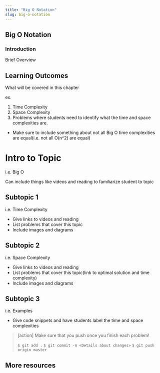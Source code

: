 ```yaml
---
title: "Big O Notation"
slug: big-o-notation
---
```


## Big O Notation

### Introduction

Brief Overview

## Learning Outcomes
What will be covered in this chapter

ex.
1. Time Complexity
1. Space Complexity
1. Problems where students need to identify what the time and space complexities are.
- Make sure to include something about not all Big O time complexities are equal(i.e. not all O(n^2) are equal)

# Intro to Topic

i.e. Big O

Can include things like videos and reading to familiarize student to topic

## Subtopic 1

i.e. Time Complexity

- Give links to videos and reading
- List problems that cover this topic
- Include images and diagrams


## Subtopic 2

i.e. Space Complexity

- Give links to videos and reading
- List problems that cover this topic(link to optimal solution and time complexity)
- Include images and diagrams

## Subtopic 3

i.e. Examples

- Give code snippets and have students label the time and space complexities

>[action]
>Make sure that you push once you finish each problem!
>
>```$ git add .```
>```$ git commit -m <Details about changes>```
>```$ git push origin master```

## More resources
